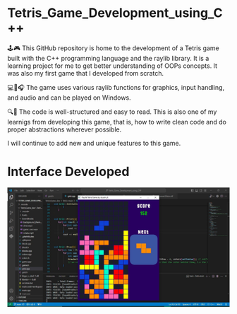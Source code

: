 # Tetris_Game_Development_using_C++

🕹️🎮 This GitHub repository is home to the development of a Tetris game built with the C++ programming language and the raylib library. It is a learning project for me to get better understanding of OOPs concepts. It was also my first game that I developed from scratch.

💻🎨🎧 The game uses various raylib functions for graphics, input handling, and audio and can be played on Windows. 

🔍📖 The code is well-structured and easy to read. This is also one of my learnigs from developing this game, that is, how to write clean code and do proper abstractions wherever possible.

I will continue to add new and unique features to this game.

# Interface Developed
![Screenshot](https://github.com/AyuK03/Tetris_Game_Development_using_CPP/blob/main/Images/myGame_pic.jpeg)

